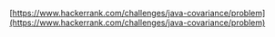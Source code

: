 [https://www.hackerrank.com/challenges/java-covariance/problem](https://www.hackerrank.com/challenges/java-covariance/problem)
